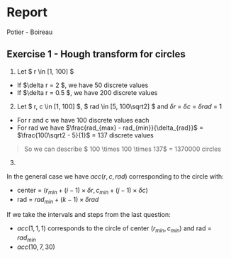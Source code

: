 # Report
Potier - Boireau

## Exercise 1 - Hough transform for circles
1. Let $ r \in [1, 100] $ 
- If $\delta r = 2 $, we have 50 discrete values
- If $\delta r = 0.5 $, we have 200 discrete values

2. Let $ r, c \in [1, 100] $, $ rad \in [5, 100\sqrt2] $ and $\delta r$ = $\delta c$ = $\delta rad$ = 1
- For r and c we have 100 discrete values each
- For rad we have $\frac{rad_{max} - rad_{min}}{\delta_{rad}}$ = $\frac{100\sqrt2 - 5}{1}$ = 137 discrete values
> So we can describe $ 100 \times 100 \times 137$ = $1 370 000$ circles

3.
In the general case we have $acc(r, c, rad)$ corresponding to the circle with:
- center = $(r_{min} + (i-1) \times \delta r, c_{min} + (j-1) \times \delta c)$ 
- rad = $rad_{min} + (k-1) \times \delta rad$

If we take the intervals and steps from the last question:
- $acc(1, 1, 1)$ corresponds to the circle of center $(r_{min}, c_{min})$ and rad = $rad_{min}$
- $acc(10, 7, 30)$